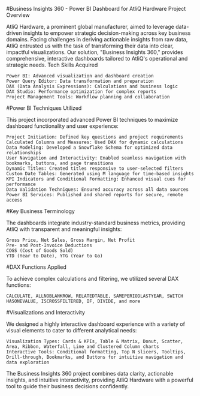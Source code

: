 #Business Insights 360 - Power BI Dashboard for AtliQ Hardware
Project Overview

AtliQ Hardware, a prominent global manufacturer, aimed to leverage data-driven insights to empower strategic decision-making across key business domains. Facing challenges in deriving actionable insights from raw data, AtliQ entrusted us with the task of transforming their data into clear, impactful visualizations. Our solution, "Business Insights 360," provides comprehensive, interactive dashboards tailored to AtliQ's operational and strategic needs.
Tech Skills Acquired

    Power BI: Advanced visualization and dashboard creation
    Power Query Editor: Data transformation and preparation
    DAX (Data Analysis Expressions): Calculations and business logic
    DAX Studio: Performance optimization for complex reports
    Project Management Tools: Workflow planning and collaboration

#Power BI Techniques Utilized

This project incorporated advanced Power BI techniques to maximize dashboard functionality and user experience:

    Project Initiation: Defined key questions and project requirements
    Calculated Columns and Measures: Used DAX for dynamic calculations
    Data Modeling: Developed a Snowflake Schema for optimized data relationships
    User Navigation and Interactivity: Enabled seamless navigation with bookmarks, buttons, and page transitions
    Dynamic Titles: Created titles responsive to user-selected filters
    Custom Date Tables: Generated using M language for time-based insights
    KPI Indicators and Conditional Formatting: Enhanced visual cues for performance
    Data Validation Techniques: Ensured accuracy across all data sources
    Power BI Services: Published and shared reports for secure, remote access

#Key Business Terminology

The dashboards integrate industry-standard business metrics, providing AtliQ with transparent and meaningful insights:

    Gross Price, Net Sales, Gross Margin, Net Profit
    Pre- and Post-Invoice Deductions
    COGS (Cost of Goods Sold)
    YTD (Year to Date), YTG (Year to Go)

#DAX Functions Applied

To achieve complex calculations and filtering, we utilized several DAX functions:

    CALCULATE, ALLNOBLANKROW, RELATEDTABLE, SAMEPERIODLASTYEAR, SWITCH
    HASONEVALUE, ISCROSSFILTERED, IF, DIVIDE, and more

#Visualizations and Interactivity

We designed a highly interactive dashboard experience with a variety of visual elements to cater to different analytical needs:

    Visualization Types: Cards & KPIs, Table & Matrix, Donut, Scatter, Area, Ribbon, Waterfall, Line and Clustered Column charts
    Interactive Tools: Conditional formatting, Top N slicers, Tooltips, Drill-through, Bookmarks, and Buttons for intuitive navigation and data exploration

The Business Insights 360 project combines data clarity, actionable insights, and intuitive interactivity, providing AtliQ Hardware with a powerful tool to guide their business decisions confidently.
